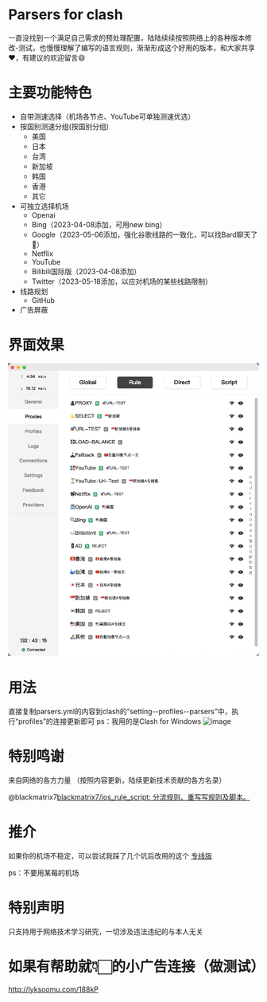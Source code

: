 # Parsers for clash  
 
 一直没找到一个满足自己需求的预处理配置，陆陆续续按照网络上的各种版本修改-测试，也慢慢理解了编写的语言规则，渐渐形成这个好用的版本，和大家共享❤️️，有建议的欢迎留言😄
 
# 主要功能特色
- 自带测速选择（机场各节点、YouTube可单独测速优选）
- 按国别测速分组(按国别分组)
    - 美国
    - 日本
    - 台湾
    - 新加坡
    - 韩国
    - 香港
    - 其它
- 可独立选择机场
    - Openai
    - Bing（2023-04-08添加，可用new bing）
    - Google（2023-05-06添加，强化谷歌线路的一致化，可以找Bard聊天了💬）
    - Netflix
    - YouTube
    - Bilibili国际版（2023-04-08添加）
    - Twitter（2023-05-18添加，以应对机场的某些线路限制）
- 线路规划
    - GitHub
- 广告屏蔽

# 界面效果
![界面效果图](界面效果图.png)

# 用法
直接复制parsers.yml的内容到clash的“setting--profiles--parsers”中，执行“profiles”的连接更新即可
ps：我用的是Clash for Windows
![image](https://github.com/iczrac/Parsers-for-clash/assets/73928031/2cf51196-ded5-4cfe-b78b-445410a05bd2)

# 特别鸣谢
来自网络的各方力量
（按照内容更新，陆续更新技术贡献的各方名录）

@blackmatrix7[blackmatrix7/ios_rule_script: 分流规则、重写写规则及脚本。](https://github.com/blackmatrix7/ios_rule_script)

# 推介
如果你的机场不稳定，可以尝试我踩了几个坑后改用的这个
[专线版](https://98ka.men/#/register?code=48erzZ7G)

ps：不要用某莓的机场

# 特别声明
只支持用于网络技术学习研究，一切涉及违法违纪的与本人无关

# 如果有帮助就👇🏻的小广告连接（做测试）
http://lyksoomu.com/188kP
